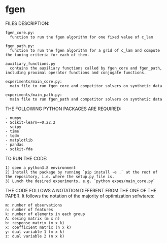 # fgen


FILES DESCRIPTION:

    fgen_core.py:
      function to run the fgen algorithm for one fixed value of c_lam

    fgen_path.py:
      function to run the fgen algorithm for a grid of c_lam and compute the tuning criteria for each of them.

    auxiliary_functions.py
      contains the auxiliary functions called by fgen_core and fgen_path, including proximal operator functions and conjugate functions.

    experiments/main_core.py:
      main file to run fgen_core and competitor solvers on synthetic data 

    experiments/main_path.py:
      main file to run fgen_path and competitor solvers on synthetic data 




THE FOLLOWING PYTHON PACKAGES ARE REQUIRED:
  
    - numpy
    - Scikit-learn==0.22.2
    - scipy
    - time 
    - tqdm
    - matplotlib
    - pandas
    - scikit-fda




TO RUN THE CODE: 

    1) open a python3.8 environment
    2) Install the package by running `pip install -e .` at the root of the repository, i.e. where the setup.py file is.
    3) Lunch the desired experiments, e.g. `python expes/main_core.py`




THE CODE FOLLOWS A NOTATION DIFFERENT FROM THE ONE OF THE PAPER. It follows the notation of the majority of optimization sofwtares:

    m: number of observations
    n: number of features 
    k: number of elements in each group
    A: desing matrix (m x n)
    b: response matrix (m x k)
    x: coefficient matrix (n x k) 
    y: dual variable 1 (m x k)
    z: dual variable 2 (n x k)

